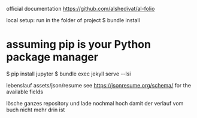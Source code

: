 official documentation https://github.com/alshedivat/al-folio

local setup:
run in the folder of project 
$ bundle install
# assuming pip is your Python package manager
$ pip install jupyter
$ bundle exec jekyll serve --lsi


lebenslauf
assets/json/resume
see https://jsonresume.org/schema/ for the available fields


lösche ganzes repository und lade nochmal hoch damit der verlauf vom buch nicht mehr drin ist

